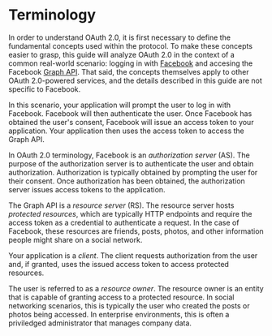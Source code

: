 # Terminology

In order to understand OAuth 2.0, it is first necessary to define the
fundamental concepts used within the protocol.  To make these concepts easier to
grasp, this guide will analyze OAuth 2.0 in the context of a common real-world
scenario: logging in with [Facebook](https://www.facebook.com/) and accesing the
Facebook [Graph API](https://developers.facebook.com/docs/graph-api).  That
said, the concepts themselves apply to other OAuth 2.0-powered services, and the
details described in this guide are not specific to Facebook.

In this scenario, your application will prompt the user to log in with Facebook.
Facebook will then authenticate the user.  Once Facebook has obtained the user's
consent, Facebook will issue an access token to your application.  Your
application then uses the access token to access the Graph API.

In OAuth 2.0 terminology, Facebook is an _authorization server_ (AS).  The
purpose of the authorization server is to authenticate the user and obtain
authorization.  Authorization is typically obtained by prompting the user for
their consent.  Once authorization has been obtained, the authorization server
issues access tokens to the application.

The Graph API is a _resource server_ (RS).  The resource server hosts _protected
resources_, which are typically HTTP endpoints and require the access token as
a credential to authenticate a request.  In the case of Facebook, these
resources are friends, posts, photos, and other information people might share
on a social network.

Your application is a _client_.  The client requests authorization from the user
and, if granted, uses the issued access token to access protected resources.

The user is referred to as a _resource owner_.  The resource owner is an entity
that is capable of granting access to a protected resource.  In social
networking scenarios, this is typically the user who created the posts or photos
being accessed.  In enterprise environments, this is often a priviledged
administrator that manages company data.

